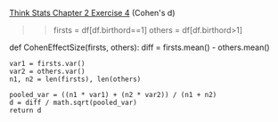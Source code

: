 [Think Stats Chapter 2 Exercise 4](http://greenteapress.com/thinkstats2/html/thinkstats2003.html#toc24) (Cohen's d)

>>firsts = df[df.birthord==1]
  others = df[df.birthord>1]

  def CohenEffectSize(firsts, others):
    diff = firsts.mean() - others.mean()

    var1 = firsts.var()
    var2 = others.var()
    n1, n2 = len(firsts), len(others)

    pooled_var = ((n1 * var1) + (n2 * var2)) / (n1 + n2)
    d = diff / math.sqrt(pooled_var)
    return d
